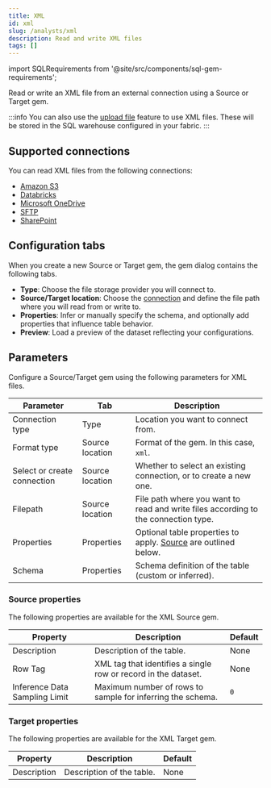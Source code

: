 ```yaml
---
title: XML
id: xml
slug: /analysts/xml
description: Read and write XML files
tags: []
---
```


import SQLRequirements from '@site/src/components/sql-gem-requirements';

<SQLRequirements
  execution_engine="Prophecy Automate"
  sql_package_name=""
  sql_package_version=""
/>

Read or write an XML file from an external connection using a Source or Target gem.

:::info
You can also use the [upload file](docs/analysts/development/gems/source-target/table/upload-files.md) feature to use XML files. These will be stored in the SQL warehouse configured in your fabric.
:::

## Supported connections

You can read XML files from the following connections:

- [Amazon S3](/administration/fabrics/prophecy-fabrics/connections/s3)
- [Databricks](/administration/fabrics/prophecy-fabrics/connections/databricks)
- [Microsoft OneDrive](/administration/fabrics/prophecy-fabrics/connections/onedrive)
- [SFTP](/administration/fabrics/prophecy-fabrics/connections/sftp)
- [SharePoint](/administration/fabrics/prophecy-fabrics/connections/sharepoint)

## Configuration tabs

When you create a new Source or Target gem, the gem dialog contains the following tabs.

- **Type**: Choose the file storage provider you will connect to.
- **Source/Target location**: Choose the [connection](/administration/fabrics/prophecy-fabrics/connections/) and define the file path where you will read from or write to.
- **Properties**: Infer or manually specify the schema, and optionally add properties that influence table behavior.
- **Preview**: Load a preview of the dataset reflecting your configurations.

## Parameters

Configure a Source/Target gem using the following parameters for XML files.

| Parameter                   | Tab             | Description                                                                          |
| --------------------------- | --------------- | ------------------------------------------------------------------------------------ |
| Connection type             | Type            | Location you want to connect from.                                                   |
| Format type                 | Source location | Format of the gem. In this case, `xml`.                                              |
| Select or create connection | Source location | Whether to select an existing connection, or to create a new one.                    |
| Filepath                    | Source location | File path where you want to read and write files according to the connection type.   |
| Properties                  | Properties      | Optional table properties to apply. [Source](#source-properties) are outlined below. |
| Schema                      | Properties      | Schema definition of the table (custom or inferred).                                 |

### Source properties

The following properties are available for the XML Source gem.

| Property                      | Description                                                    | Default |
| ----------------------------- | -------------------------------------------------------------- | ------- |
| Description                   | Description of the table.                                      | None    |
| Row Tag                       | XML tag that identifies a single row or record in the dataset. | None    |
| Inference Data Sampling Limit | Maximum number of rows to sample for inferring the schema.     | `0`     |

### Target properties

The following properties are available for the XML Target gem.

| Property    | Description               | Default |
| ----------- | ------------------------- | ------- |
| Description | Description of the table. | None    |
